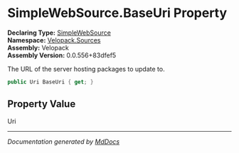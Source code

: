 ﻿<!--  
  <auto-generated>   
    The contents of this file were generated by a tool.  
    Changes to this file may be list if the file is regenerated  
  </auto-generated>   
-->

# SimpleWebSource.BaseUri Property

**Declaring Type:** [SimpleWebSource](../index.md)  
**Namespace:** [Velopack.Sources](../../index.md)  
**Assembly:** Velopack  
**Assembly Version:** 0.0.556+83dfef5

 The URL of the server hosting packages to update to. 

```csharp
public Uri BaseUri { get; }
```

## Property Value

Uri

___

*Documentation generated by [MdDocs](https://github.com/ap0llo/mddocs)*
